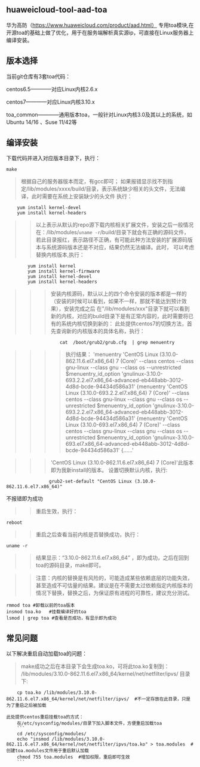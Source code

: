 huaweicloud-tool-aad-toa
------------------------

华为高防（https://www.huaweicloud.com/product/aad.html） 专用toa模块,在开源toa的基础上做了优化，用于在服务端解析真实源ip，可直接在Linux服务器上编译安装。



## 版本选择 ##
 
当前git仓库有3套toa代码：

centos6.5————对应Linux内核2.6.x

centos7————对应Linux内核3.10.x

toa_common————通用版本toa，一般针对Linux内核3.0及其以上的系统，如Ubuntu 14/16 、Suse 11/42等



## 编译安装 ##

 
下载代码并进入对应版本目录下，执行：
```shell
make
```   


    

> 根据自己的服务器版本而定，有gcc即可；
如果报错显示找不到指定/lib/modules/xxxx/build/目录，表示系统缺少相关的头文件，无法编译，此时需要在系统上安装缺少的头文件
	执行：
	
```
	yum install kernel-devel  
	yum install kernel-headers
```
>>以上表示从默认的repo源下载内核相关扩展文件，安装之后一般情况在：/lib/modules/`uname -r`/build/目录下就会有正确的源码文件，若此目录报红，表示路径不正确，有可能此种方法安装的扩展源码版本与系统源码版本还是不对应，结果仍然无法编译。此时，
		可以考虑替换内核版本,执行：
		
```	
        yum install kernel
        yum install kernel-firmware
        yum install kernel-devel
        yum install kernel-headers
```
>>>安装内核源码，默认以上的四个命令安装的版本都是一样的（安装的时候可以看到，如果不一样，那就不能达到预计效果），安装完成之后                         在"/lib/modules/xxx"目录下就可以看到新的内核，对应的build目录下是有正常内容的，此时需要将已有的系统内核切换到新的：
		    此处提供centos7的切换方法，首先查询新的内核版本的具体名称，执行：
```
            	    cat  /boot/grub2/grub.cfg  | grep menuentry
```
>>>>执行结果：
                                'menuentry 'CentOS Linux (3.10.0-862.11.6.el7.x86_64) 7 (Core)' --class centos --class gnu-linux --class gnu --class os --unrestricted $menuentry_id_option 'gnulinux-3.10.0-693.2.2.el7.x86_64-advanced-eb448abb-3012-4d8d-bcde-94434d586a31' {menuentry 'CentOS Linux (3.10.0-693.2.2.el7.x86_64) 7 (Core)' --class centos --class gnu-linux --class gnu --class os --unrestricted $menuentry_id_option 'gnulinux-3.10.0-693.2.2.el7.x86_64-advanced-eb448abb-3012-4d8d-bcde-94434d586a31' {menuentry 'CentOS Linux (3.10.0-693.el7.x86_64) 7 (Core)' --class centos --class gnu-linux --class gnu --class os --unrestricted $menuentry_id_option 'gnulinux-3.10.0-693.el7.x86_64-advanced-eb448abb-3012-4d8d-bcde-94434d586a31' {......'
			        
>>>'CentOS Linux (3.10.0-862.11.6.el7.x86_64) 7 (Core)'此版本即为我新install的版本。
			        设置切换默认内核，执行:
```
 				grub2-set-default "CentOS Linux (3.10.0-862.11.6.el7.x86_64)"
```

不报错即为成功

>>重启生效，执行：
```
reboot
```
>>重启之后查看当前内核是否替换成功，执行：
```
uname -r
```
>>结果显示：“3.10.0-862.11.6.el7.x86_64” ，即为成功，之后在回到toa的源码目录，make即可。
			
>>注意：内核的替换是有风险的，可能造成某些依赖底层的功能失效，甚至造成不可估量的结果。建议是在不需要太过依赖指定内核版本的情况下替换，替换之后，为保证原有进程的可靠性，建议充分测试。

```
rmmod toa #卸载以前的toa版本
insmod toa.ko   #挂载编译好的toa
lsmod | grep toa #查看是否成功，有显示即为成功
```
## 常见问题 ##
以下解决重启自动加载toa的问题：

>make成功之后在本目录下会生成toa.ko，可将此toa.ko复制到：
/lib/modules/3.10.0-862.11.6.el7.x86_64/kernel/net/netfilter/ipvs/ 目录下:
```
	cp toa.ko /lib/modules/3.10.0-862.11.6.el7.x86_64/kernel/net/netfilter/ipvs/  #不一定存放在此目录，只是为了重启之后被加载
```
	此处提供centos重启挂载toa的方式：
		在/etc/sysconfig/modules/目录下加入脚本文件，方便重启加载toa
		```
		cd /etc/sysconfig/modules/
		echo "insmod /lib/modules/3.10.0-862.11.6.el7.x86_64/kernel/net/netfilter/ipvs/toa.ko" > toa.modules  # 创建toa.modules文件用于重启默认加载
		chmod 755 toa.modules  #增加权限，重启即可生效
		```

